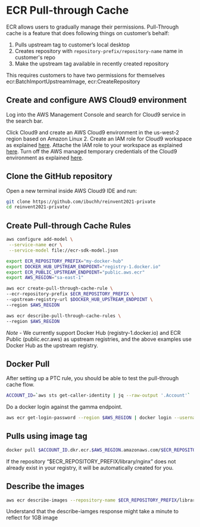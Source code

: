 
# ECR Pull-through Cache 

ECR allows users to gradually manage their permissions. Pull-Through cache is a feature that does following things on customer’s behalf:

1. Pulls upstream tag to customer’s local desktop 
2. Creates repository with `repository-prefix/repository-name` name in customer's repo
3. Make the upstream tag available in recently created repository

This requires customers to have two permissions for themselves ecr:BatchImportUpstreamImage, ecr:CreateRepository

## Create and configure AWS Cloud9 environment
Log into the AWS Management Console and search for Cloud9 service in the search bar.

Click Cloud9 and create an AWS Cloud9 environment in the us-west-2 region based on Amazon Linux 2. Create an IAM role for Cloud9 workspace as explained [here](https://www.eksworkshop.com/020_prerequisites/iamrole/). Attache the IAM role to your workspace as explained [here](https://www.eksworkshop.com/020_prerequisites/ec2instance/). Turn off the AWS managed temporary credentials of the Cloud9 environment as explained [here](https://www.eksworkshop.com/020_prerequisites/workspaceiam/). 

## Clone the GitHub repository

Open a new terminal inside AWS Cloud9 IDE and run:
```bash
git clone https://github.com/ibuchh/reinvent2021-private
cd reinvent2021-private/
```
## Create Pull-through Cache Rules

```bash
aws configure add-model \
 --service-name ecr \
 --service-model file://ecr-sdk-model.json
 ```

```bash
export ECR_REPOSITORY_PREFIX="my-docker-hub"
export DOCKER_HUB_UPSTREAM_ENDPOINT="registry-1.docker.io"
export ECR_PUBLIC_UPSTREAM_ENDPOINT="public.aws.ecr"
export AWS_REGION="sa-east-1"
```

```bash
aws ecr create-pull-through-cache-rule \
--ecr-repository-prefix $ECR_REPOSITORY_PREFIX \
--upstream-registry-url $DOCKER_HUB_UPSTREAM_ENDPOINT \
--region $AWS_REGION
```

```bash
aws ecr describe-pull-through-cache-rules \
--region $AWS_REGION
```

*Note* - We currently support Docker Hub (registry-1.docker.io) and ECR Public (public.ecr.aws) as upstream registries, and the above examples use Docker Hub as the upstream registry.

## Docker Pull

After setting up a PTC rule, you should be able to test the pull-through cache flow.


```bash
ACCOUNT_ID=`aws sts get-caller-identity | jq --raw-output '.Account'`
```

Do a docker login against the gamma endpoint. 

```bash
aws ecr get-login-password --region $AWS_REGION | docker login --username AWS --password-stdin $ACCOUNT_ID.dkr.ecr.$AWS_REGION.amazonaws.com
```

## Pulls using image tag

```bash
docker pull $ACCOUNT_ID.dkr.ecr.$AWS_REGION.amazonaws.com/$ECR_REPOSITORY_PREFIX/library/nginx:latest
```

If the repository “$ECR_REPOSITORY_PREFIX/library/nginx” does not already exist in your registry, it will be automatically created for you.

## Describe the images

```bash
aws ecr describe-images --repository-name $ECR_REPOSITORY_PREFIX/library/nginx --region $AWS_REGION
```

Understand that the describe-iamges response might take a minute to reflect for 1GB image




